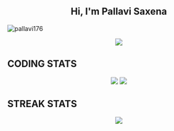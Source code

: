 <h2 align="center">Hi, I'm Pallavi Saxena</h2>

<p align="left"> <img src="https://komarev.com/ghpvc/?username=pallavi176&label=Profile%20views&color=0e75b6&style=flat" alt="pallavi176" /> </p>

<div align='center'>
<img src='https://readme-typing-svg.herokuapp.com/?font=ubuntu&color=16A085&center=true&lines=Data+Scientist;NLP+Engineer;Deep+Learning+Engineer!'/>
</div>

<!--
**pallavi176/pallavi176** is a ✨ _special_ ✨ repository because its `README.md` (this file) appears on your GitHub profile.

Here are some ideas to get you started:

- 🔭 I’m currently working on ...
- 🌱 I’m currently learning ...
- 👯 I’m looking to collaborate on ...
- 🤔 I’m looking for help with ...
- 💬 Ask me about ...
- 📫 How to reach me: ...
- 😄 Pronouns: ...
- ⚡ Fun fact: ...
![Pallavi's GitHub Stats](https://github-readme-stats.vercel.app/api?username=pallavi176&theme=radical)
-->



## **CODING STATS**
<p align = 'center'>
    <img src='https://github-readme-stats.vercel.app/api?username=pallavi176&count_private=true&include_all_commits=true&show_icons=true&theme=gotham&hide_border=true&line_height=27'/>
    <img src='https://github-readme-stats.vercel.app/api/top-langs/?username=pallavi176&show_icons=true&hide=php,html,typescript,css,markdown,python&theme=gotham&line_height=27&hide_border=true'/>
</p>


## **STREAK STATS**
<p align = 'center'>
    <img src='https://github-readme-streak-stats.herokuapp.com/?user=pallavi176&theme=gotham&hide_border=true'>
</p>
